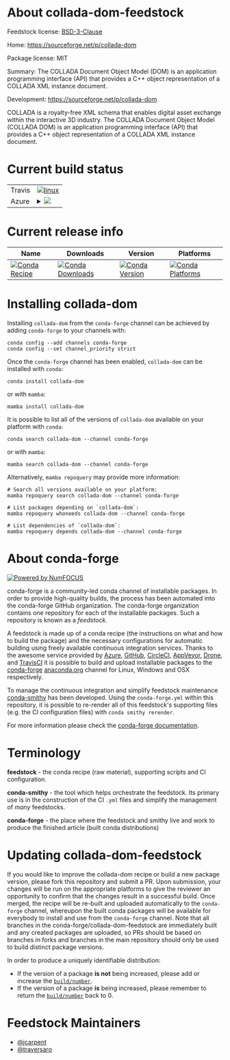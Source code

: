 About collada-dom-feedstock
===========================

Feedstock license: [BSD-3-Clause](https://github.com/conda-forge/collada-dom-feedstock/blob/main/LICENSE.txt)

Home: https://sourceforge.net/p/collada-dom

Package license: MIT

Summary: The COLLADA Document Object Model (DOM) is an application programming interface (API) that provides a C++ object representation of a COLLADA XML instance document.

Development: https://sourceforge.net/p/collada-dom

COLLADA is a royalty-free XML schema that enables digital asset exchange within the interactive 3D industry. The COLLADA Document Object Model (COLLADA DOM) is an application programming interface (API) that provides a C++ object representation of a COLLADA XML instance document.


Current build status
====================


<table><tr>
    <td>Travis</td>
    <td>
      <a href="https://app.travis-ci.com/conda-forge/collada-dom-feedstock">
        <img alt="linux" src="https://img.shields.io/travis/com/conda-forge/collada-dom-feedstock/main.svg?label=Linux">
      </a>
    </td>
  </tr>
    
  <tr>
    <td>Azure</td>
    <td>
      <details>
        <summary>
          <a href="https://dev.azure.com/conda-forge/feedstock-builds/_build/latest?definitionId=9485&branchName=main">
            <img src="https://dev.azure.com/conda-forge/feedstock-builds/_apis/build/status/collada-dom-feedstock?branchName=main">
          </a>
        </summary>
        <table>
          <thead><tr><th>Variant</th><th>Status</th></tr></thead>
          <tbody><tr>
              <td>linux_64</td>
              <td>
                <a href="https://dev.azure.com/conda-forge/feedstock-builds/_build/latest?definitionId=9485&branchName=main">
                  <img src="https://dev.azure.com/conda-forge/feedstock-builds/_apis/build/status/collada-dom-feedstock?branchName=main&jobName=linux&configuration=linux%20linux_64_" alt="variant">
                </a>
              </td>
            </tr><tr>
              <td>linux_aarch64</td>
              <td>
                <a href="https://dev.azure.com/conda-forge/feedstock-builds/_build/latest?definitionId=9485&branchName=main">
                  <img src="https://dev.azure.com/conda-forge/feedstock-builds/_apis/build/status/collada-dom-feedstock?branchName=main&jobName=linux&configuration=linux%20linux_aarch64_" alt="variant">
                </a>
              </td>
            </tr><tr>
              <td>linux_ppc64le</td>
              <td>
                <a href="https://dev.azure.com/conda-forge/feedstock-builds/_build/latest?definitionId=9485&branchName=main">
                  <img src="https://dev.azure.com/conda-forge/feedstock-builds/_apis/build/status/collada-dom-feedstock?branchName=main&jobName=linux&configuration=linux%20linux_ppc64le_" alt="variant">
                </a>
              </td>
            </tr><tr>
              <td>osx_64</td>
              <td>
                <a href="https://dev.azure.com/conda-forge/feedstock-builds/_build/latest?definitionId=9485&branchName=main">
                  <img src="https://dev.azure.com/conda-forge/feedstock-builds/_apis/build/status/collada-dom-feedstock?branchName=main&jobName=osx&configuration=osx%20osx_64_" alt="variant">
                </a>
              </td>
            </tr><tr>
              <td>osx_arm64</td>
              <td>
                <a href="https://dev.azure.com/conda-forge/feedstock-builds/_build/latest?definitionId=9485&branchName=main">
                  <img src="https://dev.azure.com/conda-forge/feedstock-builds/_apis/build/status/collada-dom-feedstock?branchName=main&jobName=osx&configuration=osx%20osx_arm64_" alt="variant">
                </a>
              </td>
            </tr><tr>
              <td>win_64</td>
              <td>
                <a href="https://dev.azure.com/conda-forge/feedstock-builds/_build/latest?definitionId=9485&branchName=main">
                  <img src="https://dev.azure.com/conda-forge/feedstock-builds/_apis/build/status/collada-dom-feedstock?branchName=main&jobName=win&configuration=win%20win_64_" alt="variant">
                </a>
              </td>
            </tr>
          </tbody>
        </table>
      </details>
    </td>
  </tr>
</table>

Current release info
====================

| Name | Downloads | Version | Platforms |
| --- | --- | --- | --- |
| [![Conda Recipe](https://img.shields.io/badge/recipe-collada--dom-green.svg)](https://anaconda.org/conda-forge/collada-dom) | [![Conda Downloads](https://img.shields.io/conda/dn/conda-forge/collada-dom.svg)](https://anaconda.org/conda-forge/collada-dom) | [![Conda Version](https://img.shields.io/conda/vn/conda-forge/collada-dom.svg)](https://anaconda.org/conda-forge/collada-dom) | [![Conda Platforms](https://img.shields.io/conda/pn/conda-forge/collada-dom.svg)](https://anaconda.org/conda-forge/collada-dom) |

Installing collada-dom
======================

Installing `collada-dom` from the `conda-forge` channel can be achieved by adding `conda-forge` to your channels with:

```
conda config --add channels conda-forge
conda config --set channel_priority strict
```

Once the `conda-forge` channel has been enabled, `collada-dom` can be installed with `conda`:

```
conda install collada-dom
```

or with `mamba`:

```
mamba install collada-dom
```

It is possible to list all of the versions of `collada-dom` available on your platform with `conda`:

```
conda search collada-dom --channel conda-forge
```

or with `mamba`:

```
mamba search collada-dom --channel conda-forge
```

Alternatively, `mamba repoquery` may provide more information:

```
# Search all versions available on your platform:
mamba repoquery search collada-dom --channel conda-forge

# List packages depending on `collada-dom`:
mamba repoquery whoneeds collada-dom --channel conda-forge

# List dependencies of `collada-dom`:
mamba repoquery depends collada-dom --channel conda-forge
```


About conda-forge
=================

[![Powered by
NumFOCUS](https://img.shields.io/badge/powered%20by-NumFOCUS-orange.svg?style=flat&colorA=E1523D&colorB=007D8A)](https://numfocus.org)

conda-forge is a community-led conda channel of installable packages.
In order to provide high-quality builds, the process has been automated into the
conda-forge GitHub organization. The conda-forge organization contains one repository
for each of the installable packages. Such a repository is known as a *feedstock*.

A feedstock is made up of a conda recipe (the instructions on what and how to build
the package) and the necessary configurations for automatic building using freely
available continuous integration services. Thanks to the awesome service provided by
[Azure](https://azure.microsoft.com/en-us/services/devops/), [GitHub](https://github.com/),
[CircleCI](https://circleci.com/), [AppVeyor](https://www.appveyor.com/),
[Drone](https://cloud.drone.io/welcome), and [TravisCI](https://travis-ci.com/)
it is possible to build and upload installable packages to the
[conda-forge](https://anaconda.org/conda-forge) [anaconda.org](https://anaconda.org/)
channel for Linux, Windows and OSX respectively.

To manage the continuous integration and simplify feedstock maintenance
[conda-smithy](https://github.com/conda-forge/conda-smithy) has been developed.
Using the ``conda-forge.yml`` within this repository, it is possible to re-render all of
this feedstock's supporting files (e.g. the CI configuration files) with ``conda smithy rerender``.

For more information please check the [conda-forge documentation](https://conda-forge.org/docs/).

Terminology
===========

**feedstock** - the conda recipe (raw material), supporting scripts and CI configuration.

**conda-smithy** - the tool which helps orchestrate the feedstock.
                   Its primary use is in the construction of the CI ``.yml`` files
                   and simplify the management of *many* feedstocks.

**conda-forge** - the place where the feedstock and smithy live and work to
                  produce the finished article (built conda distributions)


Updating collada-dom-feedstock
==============================

If you would like to improve the collada-dom recipe or build a new
package version, please fork this repository and submit a PR. Upon submission,
your changes will be run on the appropriate platforms to give the reviewer an
opportunity to confirm that the changes result in a successful build. Once
merged, the recipe will be re-built and uploaded automatically to the
`conda-forge` channel, whereupon the built conda packages will be available for
everybody to install and use from the `conda-forge` channel.
Note that all branches in the conda-forge/collada-dom-feedstock are
immediately built and any created packages are uploaded, so PRs should be based
on branches in forks and branches in the main repository should only be used to
build distinct package versions.

In order to produce a uniquely identifiable distribution:
 * If the version of a package **is not** being increased, please add or increase
   the [``build/number``](https://docs.conda.io/projects/conda-build/en/latest/resources/define-metadata.html#build-number-and-string).
 * If the version of a package **is** being increased, please remember to return
   the [``build/number``](https://docs.conda.io/projects/conda-build/en/latest/resources/define-metadata.html#build-number-and-string)
   back to 0.

Feedstock Maintainers
=====================

* [@jcarpent](https://github.com/jcarpent/)
* [@traversaro](https://github.com/traversaro/)

